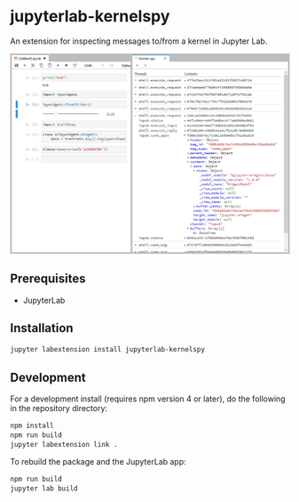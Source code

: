 # jupyterlab-kernelspy

An extension for inspecting messages to/from a kernel in Jupyter Lab.

![screenshot](screenshot.png)

## Prerequisites

* JupyterLab

## Installation

```bash
jupyter labextension install jupyterlab-kernelspy
```

## Development

For a development install (requires npm version 4 or later), do the following in the repository directory:

```bash
npm install
npm run build
jupyter labextension link .
```

To rebuild the package and the JupyterLab app:

```bash
npm run build
jupyter lab build
```
